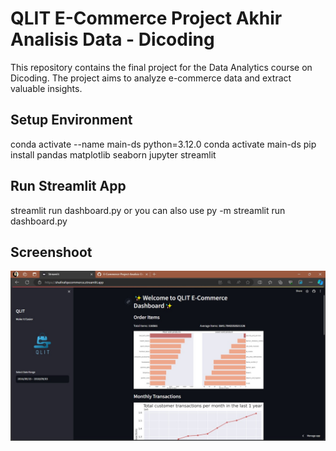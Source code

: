 # QLIT E-Commerce Project Akhir Analisis Data - Dicoding

This repository contains the final project for the Data Analytics course on Dicoding. The project aims to analyze e-commerce data and extract valuable insights.

## Setup Environment
conda activate --name main-ds python=3.12.0
conda activate main-ds
pip install pandas matplotlib seaborn jupyter streamlit

## Run Streamlit App
streamlit run dashboard.py
or you can also use
py -m streamlit run dashboard.py

## Screenshoot
![alt text](launching.jpg)
